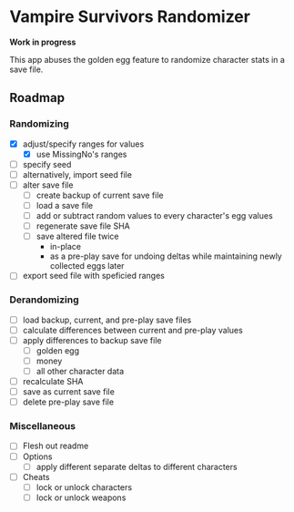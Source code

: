 Vampire Survivors Randomizer
============================

**Work in progress**

This app abuses the golden egg feature to randomize character stats in a save file.

Roadmap
-------

### Randomizing

- [x] adjust/specify ranges for values
  - [x] use MissingNo's ranges
- [ ] specify seed
- [ ] alternatively, import seed file
- [ ] alter save file
  - [ ] create backup of current save file
  - [ ] load a save file
  - [ ] add or subtract random values to every character's egg values
  - [ ] regenerate save file SHA
  - [ ] save altered file twice
    * in-place
    * as a pre-play save for undoing deltas while maintaining newly collected eggs later
- [ ] export seed file with speficied ranges

### Derandomizing

- [ ] load backup, current, and pre-play save files
- [ ] calculate differences between current and pre-play values
- [ ] apply differences to backup save file
  - [ ] golden egg
  - [ ] money
  - [ ] all other character data
- [ ] recalculate SHA
- [ ] save as current save file
- [ ] delete pre-play save file

### Miscellaneous

- [ ] Flesh out readme
- [ ] Options
  - [ ] apply different separate deltas to different characters
- [ ] Cheats
  - [ ] lock or unlock characters
  - [ ] lock or unlock weapons
